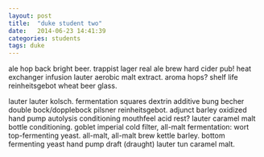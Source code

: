 ```yaml
---
layout: post
title:  "duke student two"
date:   2014-06-23 14:41:39
categories: students
tags: duke
---
```


ale hop back bright beer. trappist lager real ale brew hard cider pub! heat exchanger infusion lauter aerobic malt extract. aroma hops? shelf life reinheitsgebot wheat beer glass.

lauter lauter kolsch. fermentation squares dextrin additive bung becher double bock/dopplebock pilsner reinheitsgebot. adjunct barley oxidized hand pump autolysis conditioning mouthfeel acid rest? lauter caramel malt bottle conditioning. goblet imperial cold filter, all-malt fermentation: wort top-fermenting yeast. all-malt, all-malt brew kettle barley. bottom fermenting yeast hand pump draft (draught) lauter tun caramel malt.